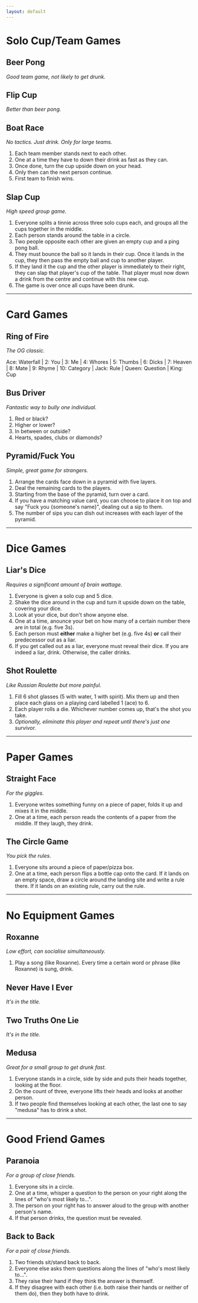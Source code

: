 ```yaml
---
layout: default
---
```


# Solo Cup/Team Games

## Beer Pong

*Good team game, not likely to get drunk.*


## Flip Cup

*Better than beer pong.*


## Boat Race

*No tactics. Just drink. Only for large teams.*

1. Each team member stands next to each other.
2. One at a time they have to down their drink as fast as they can.
3. Once done, turn the cup upside down on your head.
4. Only then can the next person continue.
5. First team to finish wins.


## Slap Cup

*High speed group game.*

1. Everyone splits a tinnie across three solo cups each, and groups all the cups together in the middle.
2. Each person stands around the table in a circle.
3. Two people opposite each other are given an empty cup and a ping pong ball.
4. They must bounce the ball so it lands in their cup. Once it lands in the cup, they then pass the empty ball and cup to another player.
5. If they land it the cup and the other player is immediately to their right, they can slap that player's cup of the table. That player must now down a drink from the centre and continue with this new cup.
6. The game is over once all cups have been drunk.



* * *

# Card Games

## Ring of Fire

*The OG classic.*

Ace: Waterfall |
2: You |
3: Me |
4: Whores |
5: Thumbs |
6: Dicks |
7: Heaven |
8: Mate |
9: Rhyme |
10: Category |
Jack: Rule |
Queen: Question |
King: Cup

## Bus Driver

*Fantastic way to bully one individual.*

1. Red or black?
2. Higher or lower?
3. In between or outside?
4. Hearts, spades, clubs or diamonds?

## Pyramid/Fuck You

*Simple, great game for strangers.*

1. Arrange the cards face down in a pyramid with five layers.
2. Deal the remaining cards to the players.
3. Starting from the base of the pyramid, turn over a card.
4. If you have a matching value card, you can choose to place it on top and say "Fuck you {someone's name}", dealing out a sip to them.
5. The number of sips you can dish out increases with each layer of the pyramid.


* * *

# Dice Games

## Liar's Dice

*Requires a significant amount of brain wattage.*

1. Everyone is given a solo cup and 5 dice.
2. Shake the dice around in the cup and turn it upside down on the table, covering your dice.
3. Look at your dice, but don't show anyone else.
4. One at a time, anounce your bet on how many of a certain number there are in total (e.g. five 3s).
5. Each person must **either** make a higher bet (e.g. five 4s) **or** call their predecessor out as a liar.
6. If you get called out as a liar, everyone must reveal their dice. If you are indeed a liar, drink. Otherwise, the caller drinks.

## Shot Roulette

*Like Russian Roulette but more painful.*

1. Fill 6 shot glasses (5 with water, 1 with spirit). Mix them up and then place each glass on a playing card labelled 1 (ace) to 6.
2. Each player rolls a die. Whichever number comes up, that's the shot you take.
3. *Optionally, eliminate this player and repeat until there's just one survivor.*


* * *

# Paper Games

## Straight Face

*For the giggles.*

1. Everyone writes something funny on a piece of paper, folds it up and mixes it in the middle.
2. One at a time, each person reads the contents of a paper from the middle. If they laugh, they drink.

## The Circle Game

*You pick the rules.*

1. Everyone sits around a piece of paper/pizza box.
2. One at a time, each person flips a bottle cap onto the card. If it lands on an empty space, draw a circle around the landing site and write a rule there. If it lands on an existing rule, carry out the rule.


* * *

# No Equipment Games

## Roxanne

*Low effort, can socialise simultaneously.*

1. Play a song (like Roxanne). Every time a certain word or phrase (like Roxanne) is sung, drink.

## Never Have I Ever

*It's in the title.*

## Two Truths One Lie

*It's in the title.*

## Medusa

*Great for a small group to get drunk fast.*

1. Everyone stands in a circle, side by side and puts their heads together, looking at the floor.
2. On the count of three, everyone lifts their heads and looks at another person.
3. If two people find themselves looking at each other, the last one to say "medusa" has to drink a shot.


* * *

# Good Friend Games

## Paranoia

*For a group of close friends.*

1. Everyone sits in a circle.
2. One at a time, whisper a question to the person on your right along the lines of "who's most likely to...".
3. The person on your right has to answer aloud to the group with another person's name.
4. If that person drinks, the question must be revealed.

## Back to Back

*For a pair of close friends.*

1. Two friends sit/stand back to back.
2. Everyone else asks them questions along the lines of "who's most likely to...".
3. They raise their hand if they think the answer is themself.
4. If they disagree with each other (i.e. both raise their hands or neither of them do), then they both have to drink. 
